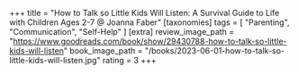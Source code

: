 +++
title = "How to Talk so Little Kids Will Listen: A Survival Guide to Life with Children Ages 2-7 @ Joanna Faber"
[taxonomies]
tags = [ "Parenting", "Communication", "Self-Help" ]
[extra]
review_image_path = "https://www.goodreads.com/book/show/29430788-how-to-talk-so-little-kids-will-listen"
book_image_path = "/books/2023-06-01-how-to-talk-so-little-kids-will-listen.jpg"
rating = 3
+++
